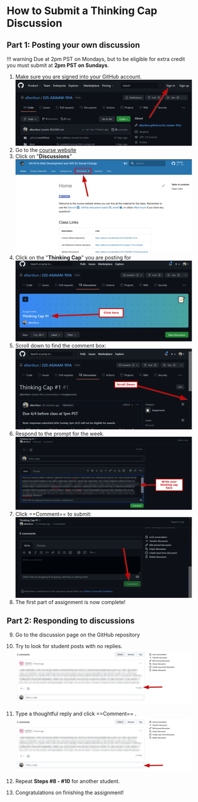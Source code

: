 # How to Submit a Thinking Cap Discussion

## Part 1: Posting your own discussion

!!! warning
    Due at 2pm PST on Mondays, but to be eligible for extra credit you must submit at **2pm PST on Sundays**.

1. Make sure you are signed into your GitHub account. ![./media/thinkingcap0.png](media/thinkingcap0.png)
2. Go to the [course website](https://albertkun.github.io/23S-ASIAAM-191A/)
3. Click on "**Discussions**" ![./media/thinkingcap1.png](media/thinkingcap1.png)
4. Click on the "**Thinking Cap**" you are posting for ![./media/thinkingcap3.png](media/thinkingcap3.png)
5. Scroll down to find the comment box: ![./media/thinkingcap4.png](media/thinkingcap4.png)
6. Respond to the prompt for the week. ![./media/thinkingcap5.png](media/thinkingcap_response.png)
7. Click ==Comment== to submit: ![./media/thinkingcap5.png](media/thinkingcap5.png)
8. The first part of assignment is now complete!

## Part 2: Responding to discussions

9. Go to the discussion page on the GitHub repository

10. Try to look for student posts with no replies. ![./media/thinkingcap8.png](media/thinkingcap8.png)

11. Type a thoughtful reply and click ==Comment== .![./media/thinkingcap9.png](media/thinkingcap9.png)

12. Repeat **Steps #8 - #10** for another student.

13. Congratulations on finishing the assignment!
